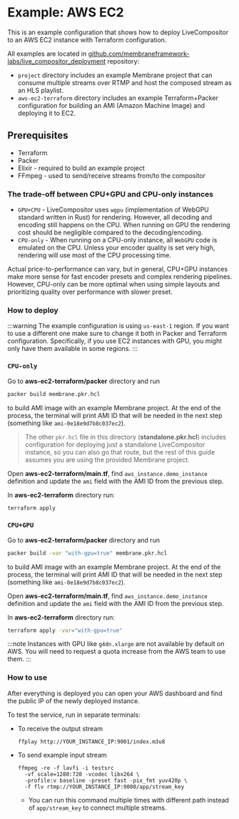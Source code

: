 # Example: AWS EC2

This is an example configuration that shows how to deploy LiveCompositor to an AWS EC2 instance with Terraform configuration.

All examples are located in [github.com/membraneframework-labs/live_compositor_deployment](https://github.com/membraneframework-labs/live_compositor_deployment) repository:
- `project` directory includes an example Membrane project that can consume multiple streams over RTMP and host the composed stream as an HLS playlist.
- `aws-ec2-terraform` directory includes an example Terraform+Packer configuration for building an AMI (Amazon Machine Image) and deploying it to EC2.

## Prerequisites

- Terraform
- Packer
- Elixir - required to build an example project
- FFmpeg - used to send/receive streams from/to the compositor

### The trade-off between CPU+GPU and CPU-only instances

- `GPU+CPU` - LiveCompositor uses `wgpu` (implementation of WebGPU standard written in Rust) for rendering. However, all decoding and encoding still happens on the CPU. When running on GPU the rendering cost should be negligible compared to the decoding/encoding.
- `CPU-only` - When running on a CPU-only instance, all `WebGPU` code is emulated on the CPU. Unless your encoder quality is set very high, rendering will use most of the CPU processing time.

Actual price-to-performance can vary, but in general, CPU+GPU instances make more sense for fast encoder presets and complex rendering pipelines. However, CPU-only can be more optimal when using simple layouts and prioritizing quality over performance with slower preset.

### How to deploy

:::warning
The example configuration is using `us-east-1` region. If you want to use a different one make sure to change it both in Packer
and Terraform configuration. Specifically, if you use EC2 instances with GPU, you might only have them available in some regions.
:::

### `CPU-only`

Go to **aws-ec2-terraform/packer** directory and run
```bash
packer build membrane.pkr.hcl
```
to build AMI image with an example Membrane
project. At the end of the process, the terminal will print AMI ID that will be needed in the next step (something like `ami-0e18e9d7b8c037ec2`).

> The other `pkr.hcl` file in this directory (**standalone.pkr.hcl**) includes configuration for deploying just a standalone LiveCompositor
instance, so you can also go that route, but the rest of this guide assumes you are using the provided Membrane project.

Open **aws-ec2-terraform/main.tf**, find `aws_instance.demo_instance` definition and update the `ami` field with the AMI ID from the previous step.

In **aws-ec2-terraform** directory run:
```bash
terraform apply
```

### `CPU+GPU`

Go to **aws-ec2-terraform/packer** directory and run
```bash
packer build -var "with-gpu=true" membrane.pkr.hcl
```
to build AMI image with an example Membrane project. At the end of the process, the terminal will print AMI ID that will
be needed in the next step (something like `ami-0e18e9d7b8c037ec2`).

Open **aws-ec2-terraform/main.tf**, find `aws_instance.demo_instance` definition and update the `ami` field with the AMI ID from the previous step.

In **aws-ec2-terraform** directory run:
```bash
terraform apply -var="with-gpu=true"
```

:::note
Instances with GPU like `g4dn.xlarge` are not available by default on AWS. You will need to request a quota increase from the AWS team to use them.
:::

### How to use

After everything is deployed you can open your AWS dashboard and find the public IP of the newly deployed instance.

To test the service, run in separate terminals:

- To receive the output stream
  ```
  ffplay http://YOUR_INSTANCE_IP:9001/index.m3u8
  ```
- To send example input stream
  ```
  ffmpeg -re -f lavfi -i testsrc
    -vf scale=1280:720 -vcodec libx264 \
    -profile:v baseline -preset fast -pix_fmt yuv420p \
    -f flv rtmp://YOUR_INSTANCE_IP:9000/app/stream_key
  ```
  - You can run this command multiple times with different path instead of `app/stream_key` to connect multiple streams.
